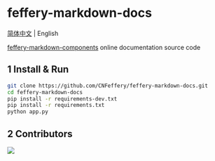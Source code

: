 # feffery-markdown-docs

[简体中文](./README.md) | English

<a href='https://github.com/CNFeffery/feffery-markdown-components' target='_blank'>feffery-markdown-components</a> online documentation source code

## 1 Install & Run

```bash
git clone https://github.com/CNFeffery/feffery-markdown-docs.git
cd feffery-markdown-docs
pip install -r requirements-dev.txt
pip install -r requirements.txt
python app.py
```

## 2 Contributors

<a href = "https://github.com/CNFeffery/feffery-markdown-docs/graphs/contributors">
  <img src = "https://contrib.rocks/image?repo=CNFeffery/feffery-markdown-docs"/>
</a>
